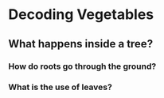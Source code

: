 # Decoding Vegetables

## What happens inside a tree?

### How do roots go through the ground?

### What is the use of leaves?